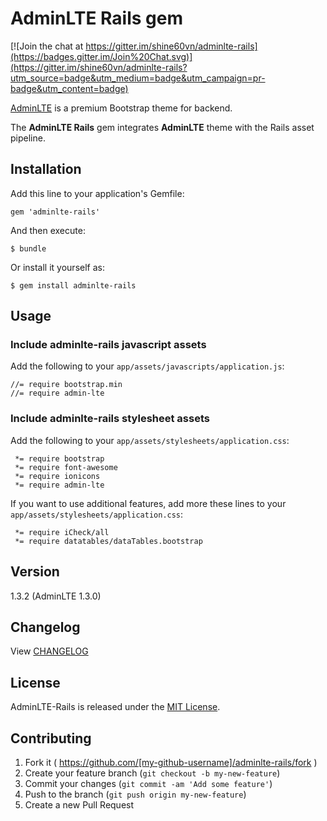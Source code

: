 # AdminLTE Rails gem

[![Join the chat at https://gitter.im/shine60vn/adminlte-rails](https://badges.gitter.im/Join%20Chat.svg)](https://gitter.im/shine60vn/adminlte-rails?utm_source=badge&utm_medium=badge&utm_campaign=pr-badge&utm_content=badge)

[AdminLTE](http://www.almsaeedstudio.com/) is a premium Bootstrap theme for backend.

The **AdminLTE Rails** gem integrates **AdminLTE** theme with the Rails asset pipeline.

## Installation

Add this line to your application's Gemfile:

    gem 'adminlte-rails'

And then execute:

    $ bundle

Or install it yourself as:

    $ gem install adminlte-rails

## Usage

### Include adminlte-rails javascript assets

Add the following to your `app/assets/javascripts/application.js`:

	//= require bootstrap.min
	//= require admin-lte
	
### Include adminlte-rails stylesheet assets

Add the following to your `app/assets/stylesheets/application.css`:

	 *= require bootstrap
     *= require font-awesome
     *= require ionicons
     *= require admin-lte
     
If you want to use additional features, add more these lines to your `app/assets/stylesheets/application.css`:

     *= require iCheck/all
     *= require datatables/dataTables.bootstrap
     
## Version

1.3.2 (AdminLTE 1.3.0)

## Changelog

View [CHANGELOG](CHANGELOG.md)
    
## License

AdminLTE-Rails is released under the [MIT License](http://www.opensource.org/licenses/MIT).

## Contributing

1. Fork it ( https://github.com/[my-github-username]/adminlte-rails/fork )
2. Create your feature branch (`git checkout -b my-new-feature`)
3. Commit your changes (`git commit -am 'Add some feature'`)
4. Push to the branch (`git push origin my-new-feature`)
5. Create a new Pull Request
